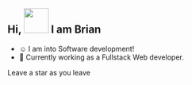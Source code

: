 ## Hi, <img src="https://github.com/rajput2107/rajput2107/blob/master/Assets/Handshake.gif" width="50px"> I am Brian

- ☺️ I am into Software development!
- 🌱 Currently working as a Fullstack Web developer.

<!---
Brian-Simon/Brian-Simon is a ✨ special ✨ repository because its `README.md` (this file) appears on your GitHub profile.
You can click the Preview link to take a look at your changes.
--->

Leave a star as you leave
